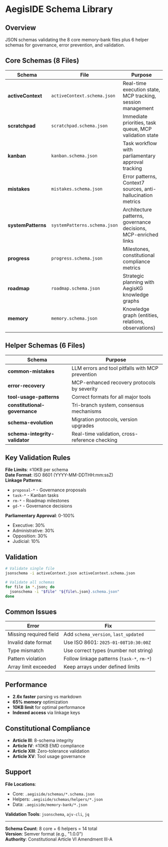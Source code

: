 # AegisIDE Schema Library

## Overview

JSON schemas validating the 8 core memory-bank files plus 6 helper schemas for governance, error prevention, and validation.

## Core Schemas (8 Files)

| Schema | File | Purpose |
|--------|------|---------|
| **activeContext** | `activeContext.schema.json` | Real-time execution state, MCP tracking, session management |
| **scratchpad** | `scratchpad.schema.json` | Immediate priorities, task queue, MCP validation state |
| **kanban** | `kanban.schema.json` | Task workflow with parliamentary approval tracking |
| **mistakes** | `mistakes.schema.json` | Error patterns, Context7 sources, anti-hallucination metrics |
| **systemPatterns** | `systemPatterns.schema.json` | Architecture patterns, governance decisions, MCP-enriched links |
| **progress** | `progress.schema.json` | Milestones, constitutional compliance metrics |
| **roadmap** | `roadmap.schema.json` | Strategic planning with AegisKG knowledge graphs |
| **memory** | `memory.schema.json` | Knowledge graph (entities, relations, observations) |

## Helper Schemas (6 Files)

| Schema | Purpose |
|--------|---------|
| **common-mistakes** | LLM errors and tool pitfalls with MCP prevention |
| **error-recovery** | MCP-enhanced recovery protocols by severity |
| **tool-usage-patterns** | Correct formats for all major tools |
| **constitutional-governance** | Tri-branch system, consensus mechanisms |
| **schema-evolution** | Migration protocols, version upgrades |
| **schema-integrity-validator** | Real-time validation, cross-reference checking |

## Key Validation Rules

**File Limits**: ≤10KB per schema  
**Date Format**: ISO 8601 (YYYY-MM-DDTHH:mm:ssZ)  
**Linkage Patterns**:
- `proposal-*` - Governance proposals
- `task-*` - Kanban tasks
- `rm-*` - Roadmap milestones  
- `gd-*` - Governance decisions

**Parliamentary Approval**: 0-100%
- Executive: 30%
- Administrative: 30%
- Opposition: 30%
- Judicial: 10%

## Validation

```bash
# Validate single file
jsonschema -i activeContext.json activeContext.schema.json

# Validate all schemas
for file in *.json; do
  jsonschema -i "$file" "${file%.json}.schema.json"
done
```

## Common Issues

| Error | Fix |
|-------|-----|
| Missing required field | Add `schema_version`, `last_updated` |
| Invalid date format | Use ISO 8601: `2025-01-08T10:30:00Z` |
| Type mismatch | Use correct types (number not string) |
| Pattern violation | Follow linkage patterns (`task-*`, `rm-*`) |
| Array limit exceeded | Keep arrays under defined limits |

## Performance

- **2.6x faster** parsing vs markdown
- **65% memory** optimization
- **10KB limit** for optimal performance
- **Indexed access** via linkage keys

## Constitutional Compliance

- **Article III**: 8-schema integrity
- **Article IV**: ≤10KB EMD compliance
- **Article XIII**: Zero-tolerance validation
- **Article XV**: Tool usage governance

## Support

**File Locations**:
- Core: `.aegiside/schemas/*.schema.json`
- Helpers: `.aegiside/schemas/helpers/*.json`
- Data: `.aegiside/memory-bank/*.json`

**Validation Tools**: `jsonschema`, `ajv-cli`, `jq`

---

**Schema Count**: 8 core + 6 helpers = 14 total  
**Version**: Semver format (e.g., "1.0.0")  
**Authority**: Constitutional Article VI Amendment III-A
